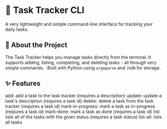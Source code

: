 # 📝 Task Tracker CLI

A very lightweight and simple command-line interface for tracking your daily tasks.

## 📌 About the Project

The Task Tracker helps you manage tasks directly from the terminal. It supports adding, listing, completing, and deleting tasks - all through very simple commands. 
-Built with Python using `argeparse` and `JSON` for storage.

## ✨ Features

add: add a task to the task tracker (requires a description)
update: update a task's description (requires a task id)
delete: delete a task from the task tracker (requires a task id)
mark-in-progress: mark a task as in-progress (reqiures a task id)
mark-done: mark a task as done (requires a task id)
list: lists all of the tasks with the given status (requires a task status)
list-all: lists all tasks
